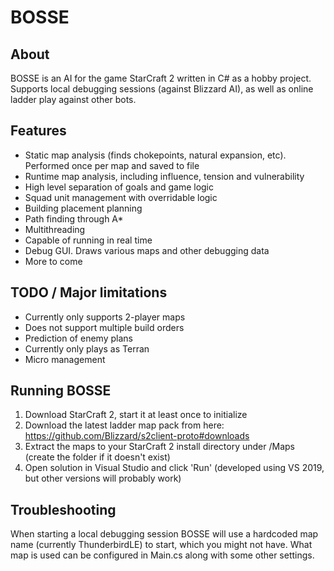 # BOSSE

## About
BOSSE is an AI for the game StarCraft 2 written in C# as a hobby project.
Supports local debugging sessions (against Blizzard AI), as well as online ladder play against other bots.

## Features
- Static map analysis (finds chokepoints, natural expansion, etc). Performed once per map and saved to file
- Runtime map analysis, including influence, tension and vulnerability
- High level separation of goals and game logic
- Squad unit management with overridable logic
- Building placement planning
- Path finding through A*
- Multithreading
- Capable of running in real time
- Debug GUI. Draws various maps and other debugging data
- More to come

## TODO / Major limitations
- Currently only supports 2-player maps
- Does not support multiple build orders
- Prediction of enemy plans
- Currently only plays as Terran
- Micro management

## Running BOSSE
1. Download StarCraft 2, start it at least once to initialize
2. Download the latest ladder map pack from here: https://github.com/Blizzard/s2client-proto#downloads
3. Extract the maps to your StarCraft 2 install directory under /Maps (create the folder if it doesn't exist)
4. Open solution in Visual Studio and click 'Run' (developed using VS 2019, but other versions will probably work)

## Troubleshooting
When starting a local debugging session BOSSE will use a hardcoded map name (currently ThunderbirdLE) to start, which you might not have.
What map is used can be configured in Main.cs along with some other settings.